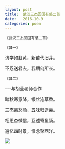 ```yaml
---
layout: post
title:  武汉三杰回国有感二首
date:   2016-10-9
categories: poem
---
```

`《武汉三杰回国有感二首》`

`《其一》`

访学如韭黄，新苗代旧芽。

不忍送君去，我期何所长。

`《其二》`

---与胡莹老师合作

踏秋寒意降，银丝沁草香。 

三杰离愁涌，五味归途尝。

相思杳微信，互述寄鱼肠。

遍忆四时景，惟念聚西洋。

<!--more-->

![]({{site.url}}/Images/35.PNG)

<script>
  (function(i,s,o,g,r,a,m){i['GoogleAnalyticsObject']=r;i[r]=i[r]||function(){
  (i[r].q=i[r].q||[]).push(arguments)},i[r].l=1*new Date();a=s.createElement(o),
  m=s.getElementsByTagName(o)[0];a.async=1;a.src=g;m.parentNode.insertBefore(a,m)
  })(window,document,'script','https://www.google-analytics.com/analytics.js','ga');

  ga('create', 'UA-85986843-1', 'auto');
  ga('send', 'pageview');

</script>